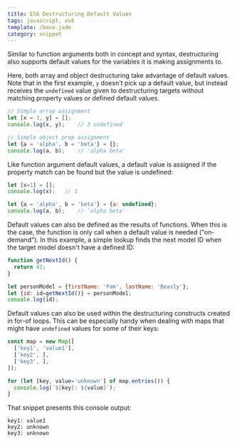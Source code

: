 ```yaml
---
title: ES6 Destructuring Default Values
tags: javascript, es6
template: /base.jade
category: snippet
---
```


Similar to function arguments both in concept and syntax, destructuring also supports default values for the variables it is making assignments to.

Here, both array and object destructuring take advantage of default values. Note that in the first example, `y` doesn't pick up a default value, but instead receives the `undefined` value given to destructuring targets without matching property values or defined default values.

```javascript
// Simple array assignment
let [x = 3, y] = [];
console.log(x, y);    // 3 undefined

// Simple object prop assignment
let {a = 'alpha', b = 'beta'} = {};
console.log(a, b);    // 'alpha beta'
```

Like function argument default values, a default value is assigned if the property match can be found but the value is undefined:

```javascript
let [x=1] = [];
console.log(x);   // 1

let {a = 'alpha', b = 'beta'} = {a: undefined};
console.log(a, b);    // 'alpha beta'
```

Default values can also be defined as the results of functions. When this is the case, the function is only call when a default value is needed ("on-demand"). In this example, a simple lookup finds the next model ID when the target model doesn't have a defined ID:

```javascript
function getNextId() {
  return 42;
}

let personModel = {firstName: 'Pam', lastName: 'Beasly'};
let {id: id=getNextId()} = personModel;
console.log(id);
```

Default values can also be used within the destructuring constructs created in for-of loops. This can be especially handy when dealing with maps that might have `undefined` values for some of their keys:

```javascript
const map = new Map([
  ['key1', 'value1'],
  ['key2', ],
  ['key3', ],
]);

for (let [key, value='unknown'] of map.entries()) {
  console.log(`${key}: ${value}`);
}
```

That snippet presents this console output:

```
key1: value1
key2: unknown
key3: unknown
```
